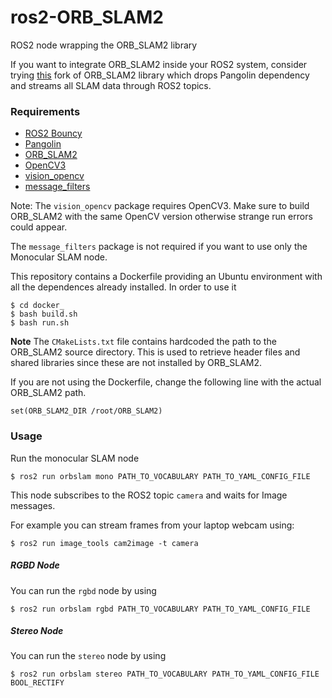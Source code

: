 # ros2-ORB_SLAM2
ROS2 node wrapping the ORB_SLAM2 library

If you want to integrate ORB_SLAM2 inside your ROS2 system, consider trying [this](https://github.com/alsora/ORB_SLAM2) fork of ORB_SLAM2 library which drops Pangolin dependency and streams all SLAM data through ROS2 topics.

### Requirements

 - [ROS2 Bouncy](https://github.com/ros2/ros2/wiki/Installation)
 - [Pangolin](https://github.com/stevenlovegrove/Pangolin)
 - [ORB_SLAM2](https://github.com/raulmur/ORB_SLAM2)
 - [OpenCV3](https://docs.opencv.org/3.0-beta/doc/tutorials/introduction/linux_install/linux_install.html)
 - [vision_opencv](https://github.com/ros-perception/vision_opencv/tree/ros2)
 - [message_filters](https://github.com/ros2/message_filters)

Note: The `vision_opencv` package requires OpenCV3. Make sure to build ORB_SLAM2 with the same OpenCV version otherwise strange run errors could appear.

The `message_filters` package is not required if you want to use only the Monocular SLAM node. 


This repository contains a Dockerfile providing an Ubuntu environment with all the dependences already installed.
In order to use it

    $ cd docker_
    $ bash build.sh
    $ bash run.sh

**Note** The `CMakeLists.txt` file contains hardcoded the path to the ORB_SLAM2 source directory. This is used to retrieve header files and shared libraries since these are not installed by ORB_SLAM2.

If you are not using the Dockerfile, change the following line with the actual ORB_SLAM2 path.

    set(ORB_SLAM2_DIR /root/ORB_SLAM2)


### Usage

Run the monocular SLAM node

    $ ros2 run orbslam mono PATH_TO_VOCABULARY PATH_TO_YAML_CONFIG_FILE

This node subscribes to the ROS2 topic `camera` and waits for Image messages.

For example you can stream frames from your laptop webcam using:

    $ ros2 run image_tools cam2image -t camera


##### RGBD Node

You can run the `rgbd` node by using 

    $ ros2 run orbslam rgbd PATH_TO_VOCABULARY PATH_TO_YAML_CONFIG_FILE

##### Stereo Node

You can run the `stereo` node by using 

    $ ros2 run orbslam stereo PATH_TO_VOCABULARY PATH_TO_YAML_CONFIG_FILE BOOL_RECTIFY
